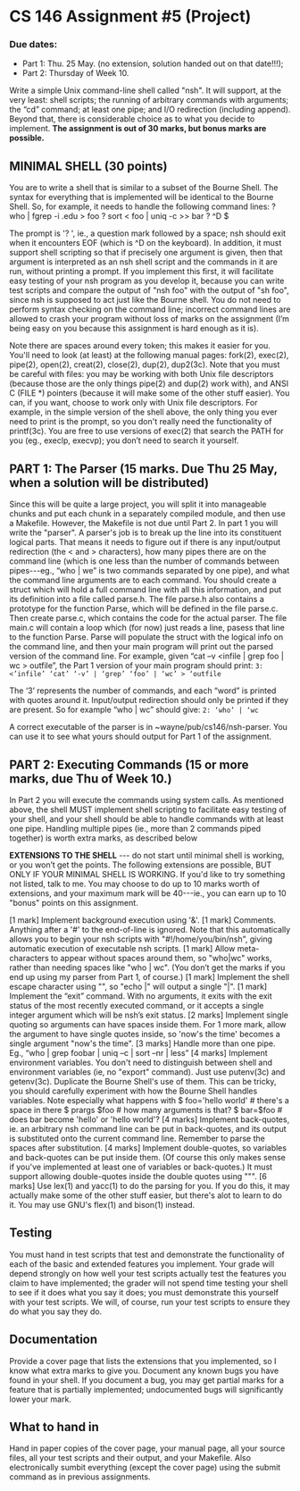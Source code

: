 # CS 146 Assignment #5 (Project)

### Due dates:
 - Part 1: Thu. 25  May.  (no extension, solution handed out on that date!!!);
 - Part 2: Thursday  of Week 10.

Write a simple Unix command-line shell called "nsh". It will support, at the very least: shell scripts; the running of arbitrary commands with arguments; the “cd” command; at least one pipe; and I/O redirection (including append). Beyond that, there is considerable choice as to what you decide to implement. **The assignment is out of 30 marks, but bonus marks are possible.**

## MINIMAL SHELL (30 points)
You are to write a shell that is similar to a subset of the Bourne Shell. The syntax for everything that is implemented will be identical to the Bourne Shell. So, for example, it needs to handle the following command lines:
  ? who | fgrep -i .edu > foo
  ? sort < foo | uniq -c >> bar
  ? ^D
  $

The prompt is '? ', ie., a question mark followed by a space; nsh should exit when it encounters EOF (which is ^D on the keyboard). In addition, it must support shell scripting so that if precisely one argument is given, then that argument is interpreted as an nsh shell script and the commands in it are run, without printing a prompt. If you implement this first, it will facilitate easy testing of your nsh program as you develop it, because you can write test scripts and compare the output of "nsh foo" with the output of "sh foo", since nsh is supposed to act just like the Bourne shell. You do not need to perform syntax checking on the command line; incorrect command lines are allowed to crash your program without loss of marks on the assignment (I’m being easy on you because this assignment is hard enough as it is).

Note there are spaces around every token; this makes it easier for you. You'll need to look (at least) at the following manual pages: fork(2), exec(2), pipe(2), open(2), creat(2), close(2), dup(2), dup2(3c). Note that you must be careful with files: you may be working with both Unix file descriptors (because those are the only things pipe(2) and dup(2) work with), and ANSI C (FILE *) pointers (because it will make some of the other stuff easier). You can, if you want, choose to work only with Unix file descriptors. For example, in the simple version of the shell above, the only thing you ever need to print is the prompt, so you don't really need the functionality of printf(3c). You are free to use versions of exec(2) that search the PATH for you (eg., execlp, execvp); you don’t need to search it yourself.

## PART 1: The Parser (15 marks. Due Thu 25 May, when a solution will be distributed)
Since this will be quite a large project, you will split it into manageable chunks and put each chunk in a separately compiled module, and then use a Makefile. However, the Makefile is not due until Part 2. In part 1 you will write the "parser". A parser's job is to break up the line into its constituent logical parts. That means it needs to figure out if there is any input/output redirection (the < and > characters), how many pipes there are on the command line (which is one less than the number of commands between pipes---eg., “who | we” is two commands separated by one pipe), and what the command line arguments are to each command. You should create a struct which will hold a full command line with all this information, and put its definition into a file called parse.h. The file parse.h also contains a prototype for the function Parse, which will be defined in the file parse.c. Then create parse.c, which contains the code for the actual parser. The file main.c will contain a loop which (for now) just reads a line, pasess that line to the function Parse. Parse will populate the struct with the logical info on the command line, and then your main program will print out the parsed version of the command line. For example, given “cat –v <infile | grep foo | wc > outfile”, the Part 1 version of your main program should print:
  `3: <’infile’ ‘cat’ ‘-v’ | ‘grep’ ‘foo’ | ‘wc’ > ‘outfile`

The ‘3’ represents the number of commands, and each “word” is printed with quotes around it. Input/output redirection should only be printed if they are present. So for example “who | wc” should give:
  `2: ‘who’ | ‘wc`

A correct executable of the parser is in ~wayne/pub/cs146/nsh-parser. You can use it to see what yours should output for Part 1 of the assignment.


## PART 2: Executing Commands (15 or more marks, due Thu of Week 10.)
In Part 2 you will execute the commands using system calls. As mentioned above, the shell MUST implement shell scripting to facilitate easy testing of your shell, and your shell should be able to handle commands with at least one pipe. Handling multiple pipes (ie., more than 2 commands piped together) is worth extra marks, as described below

**EXTENSIONS TO THE SHELL** --- do not start until minimal shell is working, or you won’t get the points. The following extensions are possible, BUT ONLY IF YOUR MINIMAL SHELL IS WORKING. If you'd like to try something not listed, talk to me. You may choose to do up to 10 marks worth of extensions, and your maximum mark will be 40---ie., you can earn up to 10 "bonus" points on this assignment.

[1 mark] Implement background execution using '&'.
[1 mark] Comments. Anything after a '#' to the end-of-line is ignored. Note that this automatically allows you to
begin your nsh scripts with "#!/home/you/bin/nsh", giving automatic execution of executable nsh scripts.
[1 mark] Allow meta-characters to appear without spaces around them, so "who|wc" works, rather than needing spaces
like "who | wc". (You don’t get the marks if you end up using my parser from Part 1, of course.)
[1 mark] Implement the shell escape character using "\", so "echo \|" will output a single "|".
[1 mark] Implement the “exit” command. With no arguments, it exits with the exit status of the most recently
executed command, or it accepts a single integer argument which will be nsh’s exit status.
[2 marks] Implement single quoting so arguments can have spaces inside them. For 1 more mark, allow the argument
to have single quotes inside, so 'now\'s the time' becomes a single argument "now's the time".
[3 marks] Handle more than one pipe. Eg., “who | grep foobar | uniq –c | sort –nr | less”
[4 marks] Implement environment variables. You don't need to distinguish between shell and environment variables
(ie, no "export" command). Just use putenv(3c) and getenv(3c). Duplicate the Bourne Shell's use of them. This can be
tricky, you should carefully experiment with how the Bourne Shell handles variables. Note especially what happens
with
 $ foo='hello world' # there's a space in there
 $ prargs $foo # how many arguments is that?
 $ bar=$foo # does bar become 'hello' or 'hello world'?
[4 marks] Implement back-quotes, ie. an arbitrary nsh command line can be put in back-quotes, and its output is
substituted onto the current command line. Remember to parse the spaces after substitution.
[4 marks] Implement double-quotes, so variables and back-quotes can be put inside them. (Of course this only makes
sense if you've implemented at least one of variables or back-quotes.) It must support allowing double-quotes inside
the double quotes using "\"".
[6 marks] Use lex(1) and yacc(1) to do the parsing for you. If you do this, it may actually make some of the other stuff
easier, but there's alot to learn to do it. You may use GNU's flex(1) and bison(1) instead.

## Testing
You must hand in test scripts that test and demonstrate the functionality of each of the basic and extended features you implement. Your grade will depend strongly on how well your test scripts actually test the features you claim to have implemented; the grader will not spend time testing your shell to see if it does what you say it does; you must demonstrate this yourself with your test scripts. We will, of course, run your test scripts to ensure they do what you say they do.

## Documentation
Provide a cover page that lists the extensions that you implemented, so I know what extra marks to give you. Document any known bugs you have found in your shell. If you document a bug, you may get partial marks for a feature that is partially implemented; undocumented bugs will significantly lower your mark.

## What to hand in
Hand in paper copies of the cover page, your manual page, all your source files, all your test scripts and their output, and your Makefile. Also electronically sumbit everything (except the cover page) using the submit command as in previous assignments.
